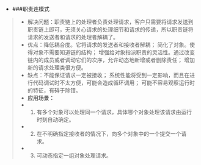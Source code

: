 * ###职责连模式
> * 解决问题：职责链上的处理者负责处理请求，客户只需要将请求发送到职责链上即可，无须关心请求的处理细节和请求的传递，所以职责链将请求的发送者和请求的处理者解耦了。
> * 优点：降低耦合度。它将请求的发送者和接收者解耦； 简化了对象。使得对象不需要知道链的结构； 增强给对象指派职责的灵活性。通过改变链内的成员或者调动它们的次序，允许动态地新增或者删除责任； 增加新的请求处理类很方便。
> * 缺点：不能保证请求一定被接收； 系统性能将受到一定影响，而且在进行代码调试时不太方便，可能会造成循环调用； 可能不容易观察运行时的特征，有碍于除错。
> * **应用场景：**
> * 1. 有多个对象可以处理同一个请求，具体哪个对象处理该请求由运行时刻自动确定。 
> * 2. 在不明确指定接收者的情况下，向多个对象中的一个提交一个请求。 
> * 3. 可动态指定一组对象处理请求。